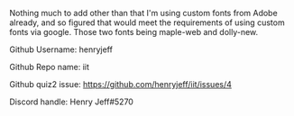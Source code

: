 Nothing much to add other than that I'm using custom fonts from Adobe already,
and so figured that would meet the requirements of using custom fonts via google.
Those two fonts being maple-web and dolly-new.

Github Username:
henryjeff

Github Repo name:
iit

Github quiz2 issue:
https://github.com/henryjeff/iit/issues/4

Discord handle:
Henry Jeff#5270
